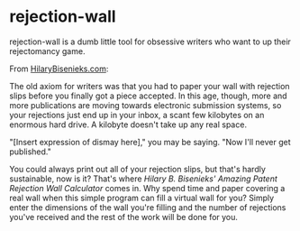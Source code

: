 # rejection-wall

rejection-wall is a dumb little tool for obsessive writers who want to up their rejectomancy game.

From [HilaryBisenieks.com](http://hilarybisenieks.com/rejections.html):

The old axiom for writers was that you had to paper your wall with rejection slips before you finally got a piece accepted. In this age, though, more and more publications are moving towards electronic submission systems, so your rejections just end up in your inbox, a scant few kilobytes on an enormous hard drive. A kilobyte doesn't take up any real space.

"[Insert expression of dismay here]," you may be saying. "Now I'll never get published."

You could always print out all of your rejection slips, but that's hardly sustainable, now is it? That's where *Hilary B. Bisenieks' Amazing Patent Rejection Wall Calculator* comes in. Why spend time and paper covering a real wall when this simple program can fill a virtual wall for you? Simply enter the dimensions of the wall you're filling and the number of rejections you've received and the rest of the work will be done for you.

